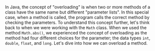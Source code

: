 In Java, the concept of "overloading" is when two or more methods of a class have the same name but different "parameter lists". In this special case, when a method is called, the program calls the correct method by checking the parameters. To understand this concept further, let's think back to when we were working with the `Math` class. When we used the method `Math.abs()`, we experienced the concept of overloading as the method had four different choices for the parameter; the data types `int`, `double`, `float`, and `long`. Let's dive into how we can overload a method.

